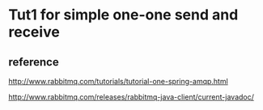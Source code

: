 # Tut1 for simple one-one send and receive

## reference

http://www.rabbitmq.com/tutorials/tutorial-one-spring-amqp.html

http://www.rabbitmq.com/releases/rabbitmq-java-client/current-javadoc/